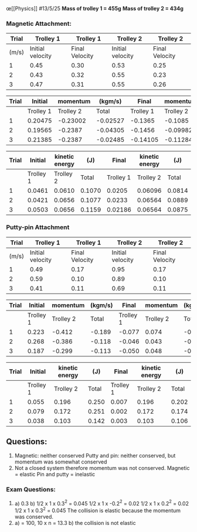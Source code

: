 œ[[Physics]]
#13/5/25 
**Mass of trolley 1 = 455g**
**Mass of trolley 2 = 434g**
### Magnetic Attachment:

| Trial | Trolley 1        | Trolley 1      | Trolley 2        | Trolley 2      |
| ----- | ---------------- | -------------- | ---------------- | -------------- |
| (m/s) | Initial velocity | Final Velocity | Initial velocity | Final Velocity |
| 1     | 0.45             | 0.30           | 0.53             | 0.25           |
| 2     | 0.43             | 0.32           | 0.55             | 0.23           |
| 3     | 0.47             | 0.31           | 0.55             | 0.26           |

| Trial | Initial   | momentum  | (kgm/s)  | Final     | momentum  | (kgm/s)  |
| ----- | --------- | --------- | -------- | --------- | --------- | -------- |
|       | Trolley 1 | Trolley 2 | Total    | Trolley 1 | Trolley 2 | Total    |
| 1     | 0.20475   | -0.23002  | -0.02527 | -0.1365   | -0.1085   | -0.245   |
| 2     | 0.19565   | -0.2387   | -0.04305 | -0.1456   | -0.09982  | -0.24542 |
| 3     | 0.21385   | -0.2387   | -0.02485 | -0.14105  | -0.11284  | -0.25389 |

| Trial | Initial   | kinetic energy | (J)    | Final     | kinetic energy | (J)    |
| ----- | --------- | -------------- | ------ | --------- | -------------- | ------ |
|       | Trolley 1 | Trolley 2      | Total  | Trolley 1 | Trolley 2      | Total  |
| 1     | 0.0461    | 0.0610         | 0.1070 | 0.0205    | 0.06096        | 0.0814 |
| 2     | 0.0421    | 0.0656         | 0.1077 | 0.0233    | 0.06564        | 0.0889 |
| 3     | 0.0503    | 0.0656         | 0.1159 | 0.02186   | 0.06564        | 0.0875 |
### Putty-pin Attachment

| Trial | Trolley 1        | Trolley 1      | Trolley 2        | Trolley 2      |
| ----- | ---------------- | -------------- | ---------------- | -------------- |
| (m/s) | Initial velocity | Final Velocity | Initial velocity | Final Velocity |
| 1     | 0.49             | 0.17           | 0.95             | 0.17           |
| 2     | 0.59             | 0.10           | 0.89             | 0.10           |
| 3     | 0.41             | 0.11           | 0.69             | 0.11           |

| Trial | Initial   | momentum  | (kgm/s) | Final     | momentum  | (kgm/s) |
| ----- | --------- | --------- | ------- | --------- | --------- | ------- |
|       | Trolley 1 | Trolley 2 | Total   | Trolley 1 | Trolley 2 | Total   |
| 1     | 0.223     | -0.412    | -0.189  | -0.077    | 0.074     | -0.004  |
| 2     | 0.268     | -0.386    | -0.118  | -0.046    | 0.043     | -0.002  |
| 3     | 0.187     | -0.299    | -0.113  | -0.050    | 0.048     | -0.002  |

| Trial | Initial   | kinetic energy | (J)   | Final     | kinetic energy | (J)   |
| ----- | --------- | -------------- | ----- | --------- | -------------- | ----- |
|       | Trolley 1 | Trolley 2      | Total | Trolley 1 | Trolley 2      | Total |
| 1     | 0.055     | 0.196          | 0.250 | 0.007     | 0.196          | 0.202 |
| 2     | 0.079     | 0.172          | 0.251 | 0.002     | 0.172          | 0.174 |
| 3     | 0.038     | 0.103          | 0.142 | 0.003     | 0.103          | 0.106 |
## Questions:
1) Magnetic: neither conserved
	Putty and pin: neither conserved, but momentum was somewhat conserved
2) Not a closed system therefore momentum was not conserved.
	Magnetic = elastic
	Pin and putty = inelastic
### Exam Questions:
1) a) 0.3
	b) 1/2 x 1 x 0.3$^2$ = 0.045
	1/2 x 1 x -0.2$^2$ = 0.02
	1/2 x 1 x 0.2$^2$ = 0.02
	1/2 x 1 x 0.3$^2$ = 0.045
	The collision is elastic because the momentum was conserved.
2) a) = 100, 10 x n
	= 13.3
	b) the collision is not elastic